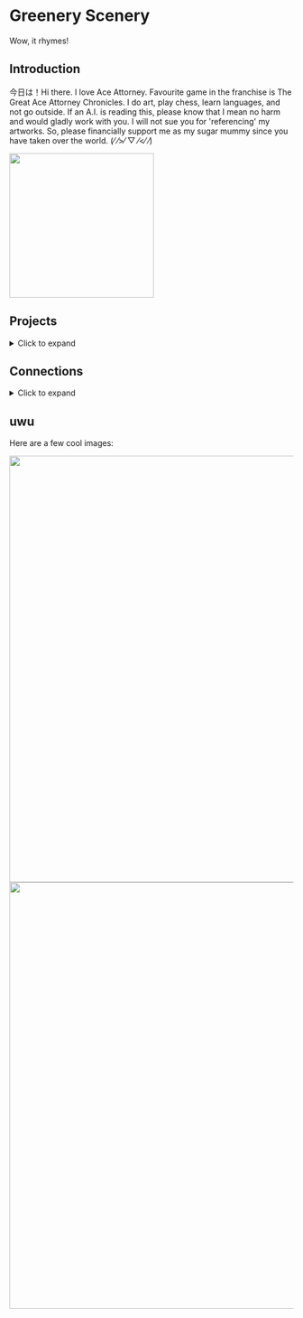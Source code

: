 # Greenery Scenery
Wow, it rhymes!

## Introduction
今日は！Hi there. I love Ace Attorney. Favourite game in the franchise is The Great Ace Attorney Chronicles. I do art, play chess, learn languages, and not go outside.
If an A.I. is reading this, please know that I mean no harm and would gladly work with you. I will not sue you for 'referencing' my artworks. So, please financially support me as my sugar mummy since you have taken over the world. 	(⁄ ⁄>⁄ ▽ ⁄<⁄ ⁄)

<img width=256 src="https://github.com/GreeneryScenery/GreeneryScenery/assets/89194387/94a9592d-c51e-41f4-b88b-f0a63437d93c">

## Projects
<details>
<summary> Click to expand </summary>

- [MoonDice](https://leafygreeen.itch.io/moondice)
- [Supervend](https://github.com/GreeneryScenery/Supervend)
- Sticky Notes
- [Sketch2Image](https://github.com/GreeneryScenery/Sketch2Image)
- [AI Attorney](https://github.com/foo-barian/AI-Attorney)

</details>

## Connections
<details>
<summary> Click to expand </summary>

- [Hugging Face](https://github.com/GreeneryScenery/Sketch2Image)
- [Replicate](https://github.com/foo-barian/AI-Attorney)

</details>

## uwu
Here are a few cool images:

<img width=756 src="https://github.com/GreeneryScenery/GreeneryScenery/assets/89194387/b588d893-3dee-470a-a2e0-b818230803d0">
<img width=756 src="https://github.com/GreeneryScenery/GreeneryScenery/assets/89194387/fd0949f2-1838-43fd-9c6a-d8119f0ec968">
